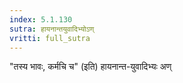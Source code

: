 ```yaml
---
index: 5.1.130
sutra: हायनान्तयुवादिभ्योऽण्
vritti: full_sutra
---
```


"तस्य भावः, कर्मचि च" (इति) हायनान्त-युवादिभ्यः अण्